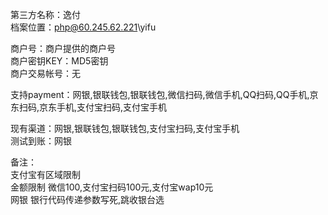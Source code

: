 ﻿第三方名称：逸付  
档案位置：php@60.245.62.221\yifu  
  
商户号：商户提供的商户号  
商户密钥KEY：MD5密钥  
商户交易帐号：无  
  
支持payment：网银,银联钱包,银联钱包,微信扫码,微信手机,QQ扫码,QQ手机,京东扫码,京东手机,支付宝扫码,支付宝手机  
  
现有渠道：网银,银联钱包,银联钱包,支付宝扫码,支付宝手机  
测试到账：网银  
  
备注：  
支付宝有区域限制  
金额限制 微信100,支付宝扫码100元,支付宝wap10元  
网银 银行代码传递参数写死,跳收银台选  
